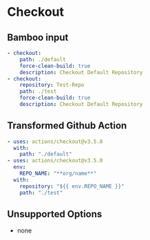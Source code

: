 # Checkout

## Bamboo input

```yaml
- checkout:
    path: ./default
    force-clean-build: true
    description: Checkout Default Repository
- checkout:
    repository: Test-Repo
    path: ./test
    force-clean-build: true
    description: Checkout Default Repository
```

## Transformed Github Action

```yaml
- uses: actions/checkout@v3.5.0
  with:
    path: "./default"
- uses: actions/checkout@v3.5.0
  env:
    REPO_NAME: "**org/name**"
  with:
    repository: "${{ env.REPO_NAME }}"
    path: "./test"
```

## Unsupported Options
- none
